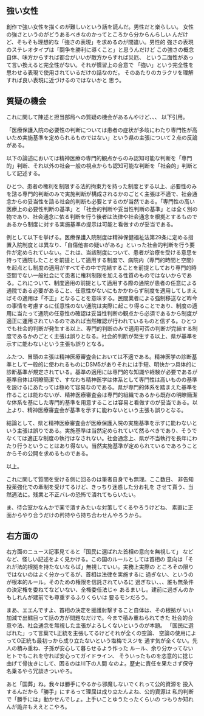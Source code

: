 ﻿## 強い女性

創作で強い女性を描くのが難しいという話を読んだ。男性だと楽らしい。
女性の強さというのがどうあるべきなのかってところから分からんらしい
んだけど、そもそも理想的な「強さの表現」を求めるのが間違い。男性的
強さの表現のステレオタイプは「闘争を勝利に導くこと」と思うんだけど
この強さの概念自体、味方からすれば都合がいいが敵方からすれば災厄、
という二面性があって言い換えると完全性がない。それが慣習上の合意で
「強い」という完全性を思わせる表現で使用されているだけの話なのだ。
そのあたりのカラクリを理解すれば良い表現に近づけるのではないかと
思う。


## 質疑の機会

これに関して陳述と担当部局への質疑の機会があるんやけど、、、
以下引用。

「医療保護入院の必要性の判断については患者の症状が多岐にわたり専門性が高いため実施基準を定められるものではない」という県の主張について２点の反論がある。

以下の論述においては精神医療の専門的観点からのみ認知可能な判断を「専門的」判断、それ以外の社会一般の視点からも認知可能な判断を「社会的」判断として記述する。

ひとつ、患者の権利を制限する法的拘束力を持った制度とする以上、必要性のみを諮る専門的判断のみで実施判断が構成されるかのごとく主張は不適で、社会通念からの妥当性を諮る社会的判断も必要とするのが当然である。「専門性の高い医療上の必要性判断の基準」と「社会的判断や妥当性判断の基準」とは全く別の物であり、社会通念に依る判断を行う後者は法律や社会通念を根拠とするものであるから制度に対する実施基準の提示は可能と看做すのが妥当である。

例として以下を挙げる。医療保護入院制度は精神保健福祉法第29条に定める措置入院制度とは異なり、「自傷他害の疑いがある」といった社会的判断を行う要件が定められていない。これは、当該制度について、患者が治療を受ける意思を持って通院したことを前提として適用する制度で、病院内（専門的時間と空間）を起点とし制度の適用がすべてその中で完結することを前提としており専門的時空間でない一般社会にて患者に権利制限を加える性質のものではないからである。これについて、制度適用の前提として適用する際の通院が患者の任意による通院である必要があること、任意性がないにもかかわらず制度を適用してしまえばその適用は「不正」となることを意味する。民間業者による強制移送など昨今の事情を考慮するに任意性のない通院は実際に起こり得ることであり、制度の適用に当たって通院の任意性の確認は妥当性判断の観点から必須であるから制度が適正に運用されているのであれば当然確認が行われているものと信ずる。ひとつでも社会的判断が発生する以上、専門的判断のみで適用可否の判断が完結する制度であるかのごとく主張は誤りとなる。社会的判断が発生する以上、県が基準を示すに能わないという主張も誤りとなる。

ふたつ、冒頭の主張は精神医療審査会においては不適である。精神医学の診断基準として一般的に使われるものにDSM5がありそれには手短、明快かつ具体的に診断基準が規定されている。基準の適用には専門的な知識や経験が必要であるが基準自体は明瞭簡潔で、すなわち精神医学は体系として専門性は高いものの基準を設けるにあたっては極めて容易なのである。県が専門的体系を踏まえた基準を作ることは能わないが、精神医療審査会は専門的組織であるから既存の明瞭簡潔な体系を基にした専門的基準を用意することは容易と看做すのが妥当である。以上より、精神医療審査会が基準を示すに能わないという主張も誤りとなる。

結論として、県と精神医療審査会が医療保護入院の実施基準を示すに能わないという主張は誤りである。実施基準は当然定められていて然るべきであり、そうでなくては適正な制度の執行はなされない。社会通念上、県が不当執行を長年にわたり行うということはあり得ない。当然実施基準が定められているであろうことからその公開を求めるものである。

以上。

これに関して質問を受ける側に回るのは筆者自身でも無理。ここ数日、
非告知投薬強化での牽制を受けてるけど、きっちり迷惑した分お礼を
させて貰う、当然適法に。残業と不正バレの恐怖で潰れてもらいたい。

ま、待合室かなんかで薬で潰すみたいな対策してくるやろうけどね、
素直に正面からやり合うだけの矜持やら持ち合わせんやろうから。


## 右方面の

右方面のニュース記事見てると「国民に選ばれた首相の意向を無視して」
などなど、怪しい記述をよく見かける。この国のルールとしては首相の
意向は「それが法的根拠を持たないならば」無視していい。実務上実際の
ところその限りではないのはよく分かってるが、首相は法律を実施するに
過ぎない、というのが根本的ルール。そのための権限を信託されているに
過ぎない、、、誰も無条件の決定権を委ねてなどいない、全権委任法じゃ
あるまいし。建前に過ぎんのかもしれんが建前でも尊重するふりくらいは
要るモンだろう。

まあ、エエんですよ、首相の決定を援護射撃すること自体は、その根拠が
いい加減で出鱈目って話の方が問題なだけで。今まで積み重ねられてきた
社会的合意や法、社会通念を無視した主張がよろしくないというのが本題。
「国民に選ばれた」って言葉でL正統を主張してるけどそれが全くの空論、
空論の使用によってO正統も最初っから成り立たないという塩梅でスジを
通す気が全くない。先人の積み重ね、子孫が安心して暮らせるよう作った
ルール、余り分かってないヒトでもこれを守れば安心ってガイドライン、
そういったものを恣意的に捻じ曲げて骨抜きにして、困るのは川下の人間
なのよ。歴史に責任を果たさず保守名乗るやら冗談きついやろ。

あと「国葬」ね。我々は勝手にやるから邪魔しないでくれって公的資源を
投入するんだから「勝手」にするって理屈は成り立たんよね、公的資源は
私的判断で「勝手には」動かせんでしょ。上手いことゆうたったくらいの
つもりか知れんが詭弁もええとこやろ。

